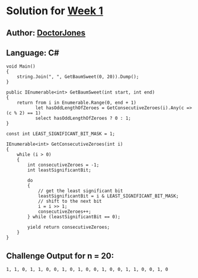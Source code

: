 # Solution for [Week 1](Index)
## Author: [DoctorJones](https://what.thedailywtf.com/user/DoctorJones)

<a name="CSharp"></a>
## Language: C#

```
void Main()
{        
    string.Join(", ", GetBaumSweet(0, 20)).Dump();
}

public IEnumerable<int> GetBaumSweet(int start, int end)
{
    return from i in Enumerable.Range(0, end + 1)
           let hasOddLengthOfZeroes = GetConsecutiveZeroes(i).Any(c => (c % 2) == 1)
           select hasOddLengthOfZeroes ? 0 : 1;
}

const int LEAST_SIGNIFICANT_BIT_MASK = 1;

IEnumerable<int> GetConsecutiveZeroes(int i)
{    
    while (i > 0)
    {
        int consecutiveZeroes = -1;
        int leastSignificantBit;

        do
        {
            // get the least significant bit            
            leastSignificantBit = i & LEAST_SIGNIFICANT_BIT_MASK;
            // shift to the next bit
            i = i >> 1;
            consecutiveZeroes++;
        } while (leastSignificantBit == 0);
        
        yield return consecutiveZeroes;
    }
}
```

## Challenge Output for n = 20:
```
1, 1, 0, 1, 1, 0, 0, 1, 0, 1, 0, 0, 1, 0, 0, 1, 1, 0, 0, 1, 0
```